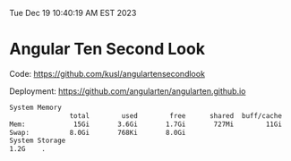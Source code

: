 Tue Dec 19 10:40:19 AM EST 2023

# Angular Ten Second Look

Code: https://github.com/kusl/angulartensecondlook

Deployment: https://github.com/angularten/angularten.github.io

```bash
System Memory
               total        used        free      shared  buff/cache   available
Mem:            15Gi       3.6Gi       1.7Gi       727Mi        11Gi        11Gi
Swap:          8.0Gi       768Ki       8.0Gi
System Storage
1.2G	.

